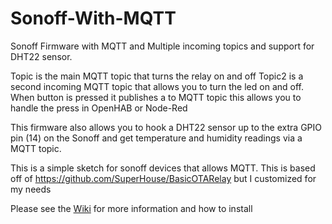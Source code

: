 # Sonoff-With-MQTT
Sonoff Firmware with MQTT and Multiple incoming topics and support for DHT22 sensor.

Topic is the main MQTT topic that turns the relay on and off
Topic2 is a second incoming MQTT topic that allows you to turn the led on and off.
When button is pressed it publishes a to MQTT topic this allows you to handle the press in OpenHAB or Node-Red

This firmware also allows you to hook a DHT22 sensor up to the extra GPIO pin (14) on the Sonoff and get temperature and humidity readings via a MQTT topic.


This is a simple sketch for sonoff devices that allows MQTT. This is based off of https://github.com/SuperHouse/BasicOTARelay but I 
customized for my needs



Please see the <a href="https://github.com/Lehmancreations/Sonoff-With-MQTT/wiki">Wiki</a> for more information and how to install
